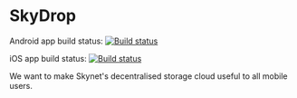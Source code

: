 # SkyDrop
Android app build status:
  [![Build status](https://build.appcenter.ms/v0.1/apps/1cd210b4-00be-4c63-a322-2afc2db6b603/branches/main/badge)](https://appcenter.ms)
  
iOS app build status:
  [![Build status](https://build.appcenter.ms/v0.1/apps/7d69bbc9-723d-4bb1-b62f-4c2890c8ab45/branches/main/badge)](https://appcenter.ms)

We want to make Skynet's decentralised storage cloud useful to all mobile users.
